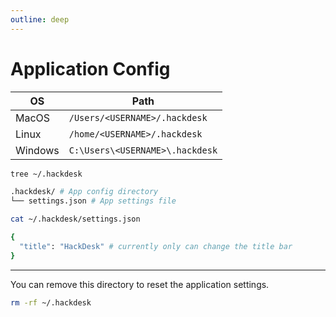 ```yaml
---
outline: deep
---
```


# Application Config

| OS      | Path                            |
| ------- | ------------------------------- |
| MacOS   | `/Users/<USERNAME>/.hackdesk`   |
| Linux   | `/home/<USERNAME>/.hackdesk`    |
| Windows | `C:\Users\<USERNAME>\.hackdesk` |

```sh
tree ~/.hackdesk

.hackdesk/ # App config directory
└── settings.json # App settings file
```

```sh
cat ~/.hackdesk/settings.json

{
  "title": "HackDesk" # currently only can change the title bar
}
```

---

You can remove this directory to reset the application settings.

```sh
rm -rf ~/.hackdesk
```
